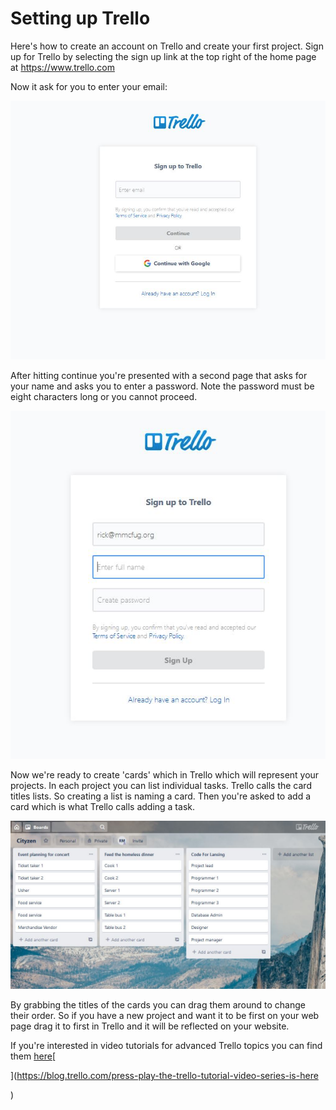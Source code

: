 # Setting up Trello

Here's how to create an account on Trello and create your first project. Sign up for Trello by selecting the sign up link at the top right of the home page at https://www.trello.com

Now it ask for you to enter your email:

![](../.gitbook/assets/image%20%281%29.png)

After hitting continue you're presented with a second page that asks for your name and asks you to enter a password.  Note the password must be eight characters long or you cannot proceed.

![](../.gitbook/assets/image.png)

Now we're ready to create 'cards' which in Trello which will represent your projects.  In each project you can list individual tasks.  Trello calls the card titles lists. So creating a list is naming a card.  Then you're asked to add a card which is what Trello calls adding a task.

![](../.gitbook/assets/trello4.JPG)

By grabbing the titles of the cards you can drag them around to change their order.  So if you have a new project and want it to be first on your web page drag it to first in Trello and it will be reflected on your website.

If you're interested in video tutorials for advanced Trello topics you can find them [here](%20https://blog.trello.com/press-play-the-trello-tutorial-video-series-is-here)[  
  
](https://blog.trello.com/press-play-the-trello-tutorial-video-series-is-here

)

